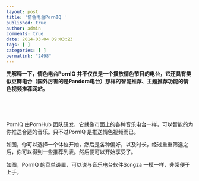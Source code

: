 ```yaml
---
layout: post
title: '情色电台PornIQ '
published: true
author: admin
comments: true
date: 2014-03-04 09:03:23
tags: [ ]
categories: [ ]
permalink: "2498"
---
```

**先解释一下，情色电台PornIQ 并不仅仅是一个播放情色节目的电台，它还具有类似豆瓣电台（国外厉害的是Pandora电台）那样的智能推荐、主题推荐功能的情色视频推荐网站。**

&nbsp;



&nbsp;

PornIQ 由PornHub 团队研发，它就像市面上的各种音乐电台一样，可以智能的为你推送合适的音乐。只不过PornIQ 是推送情色视频而已。

如图，你可以选择一个体位开始，然后是各种偏好，以及时长，经过重重筛选之后，你可以得到一些推荐列表。然后便可以开始享受了。

如图，PornIQ 的菜单设置，可以说与音乐电台软件Songza 一模一样，非常便于上手。

